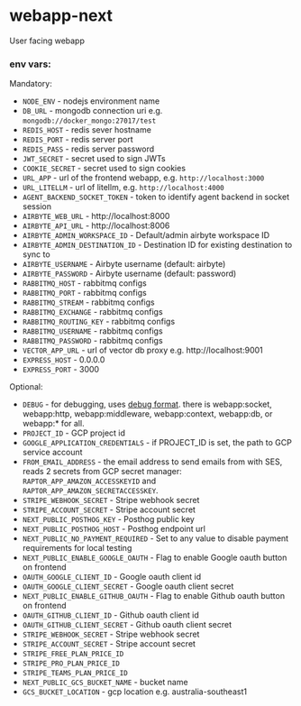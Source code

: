# webapp-next

User facing webapp

### env vars:

Mandatory:
- `NODE_ENV` - nodejs environment name
- `DB_URL` - mongodb connection uri e.g. `mongodb://docker_mongo:27017/test`
- `REDIS_HOST` - redis sever hostname
- `REDIS_PORT` - redis server port
- `REDIS_PASS` - redis server password
- `JWT_SECRET` - secret used to sign JWTs
- `COOKIE_SECRET` - secret used to sign cookies
- `URL_APP` - url of the frontend webapp, e.g. `http://localhost:3000`
- `URL_LITELLM` - url of litellm, e.g. `http://localhost:4000`
- `AGENT_BACKEND_SOCKET_TOKEN` - token to identify agent backend in socket session
- `AIRBYTE_WEB_URL` - http://localhost:8000
- `AIRBYTE_API_URL` - http://localhost:8006
- `AIRBYTE_ADMIN_WORKSPACE_ID` - Default/admin airbyte workspace ID
- `AIRBYTE_ADMIN_DESTINATION_ID` - Destination ID for existing destination to sync to
- `AIRBYTE_USERNAME` - Airbyte username (default: airbyte)
- `AIRBYTE_PASSWORD` - Airbyte username (default: password)
- `RABBITMQ_HOST` - rabbitmq configs
- `RABBITMQ_PORT` - rabbitmq configs
- `RABBITMQ_STREAM` - rabbitmq configs
- `RABBITMQ_EXCHANGE` - rabbitmq configs
- `RABBITMQ_ROUTING_KEY` - rabbitmq configs
- `RABBITMQ_USERNAME` - rabbitmq configs
- `RABBITMQ_PASSWORD` - rabbitmq configs
- `VECTOR_APP_URL` - url of vector db proxy e.g. http://localhost:9001
- `EXPRESS_HOST` - 0.0.0.0
- `EXPRESS_PORT` - 3000

Optional:
- `DEBUG` - for debugging, uses [debug format](https://www.npmjs.com/package/debug). there is webapp:socket, webapp:http, webapp:middleware, webapp:context, webapp:db, or webapp:* for all.
- `PROJECT_ID` - GCP project id
- `GOOGLE_APPLICATION_CREDENTIALS` - if PROJECT_ID is set, the path to GCP service account
- `FROM_EMAIL_ADDRESS` - the email address to send emails from with SES, reads 2 secrets from GCP secret manager: `RAPTOR_APP_AMAZON_ACCESSKEYID` and `RAPTOR_APP_AMAZON_SECRETACCESSKEY`.
- `STRIPE_WEBHOOK_SECRET` - Stripe webhook secret
- `STRIPE_ACCOUNT_SECRET` - Stripe account secret
- `NEXT_PUBLIC_POSTHOG_KEY` - Posthog public key
- `NEXT_PUBLIC_POSTHOG_HOST` - Posthog endpoint url
- `NEXT_PUBLIC_NO_PAYMENT_REQUIRED` - Set to any value to disable payment requirements for local testing
- `NEXT_PUBLIC_ENABLE_GOOGLE_OAUTH` - Flag to enable Google oauth button on frontend
- `OAUTH_GOOGLE_CLIENT_ID` - Google oauth client id
- `OAUTH_GOOGLE_CLIENT_SECRET` - Google oauth client secret
- `NEXT_PUBLIC_ENABLE_GITHUB_OAUTH` - Flag to enable Github oauth button on frontend
- `OAUTH_GITHUB_CLIENT_ID` - Github oauth client id
- `OAUTH_GITHUB_CLIENT_SECRET` - Github oauth client secret
- `STRIPE_WEBHOOK_SECRET` - Stripe webhook secret
- `STRIPE_ACCOUNT_SECRET` - Stripe account secret
- `STRIPE_FREE_PLAN_PRICE_ID`
- `STRIPE_PRO_PLAN_PRICE_ID`
- `STRIPE_TEAMS_PLAN_PRICE_ID`
- `NEXT_PUBLIC_GCS_BUCKET_NAME`  - bucket name
- `GCS_BUCKET_LOCATION`  - gcp location e.g. australia-southeast1
